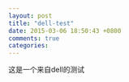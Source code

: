 ```yaml
---
layout: post
title: "dell-test"
date: 2015-03-06 18:50:43 +0800
comments: true
categories: 
---
```


这是一个来自dell的测试
